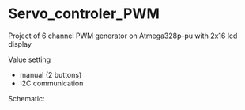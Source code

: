 # Servo_controler_PWM

Project of 6 channel PWM generator on Atmega328p-pu with 2x16 lcd display

Value setting 
- manual (2 buttons) 
- I2C communication

Schematic:
